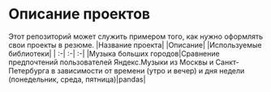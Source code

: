 # Описание проектов
Этот репозиторий может служить примером того, как нужно оформлять свои проекты в резюме.
|Название проекта|
|Описание|
|Используемые библиотеки|
| :-| :-| :-|
|Музыка больших городов|Сравнение предпочтений пользователей Яндекс.Музыки из Москвы и Санкт-Петербурга в зависимости от времени (утро и вечер) и дня недели (понедельник, среда, пятница)|pandas|

